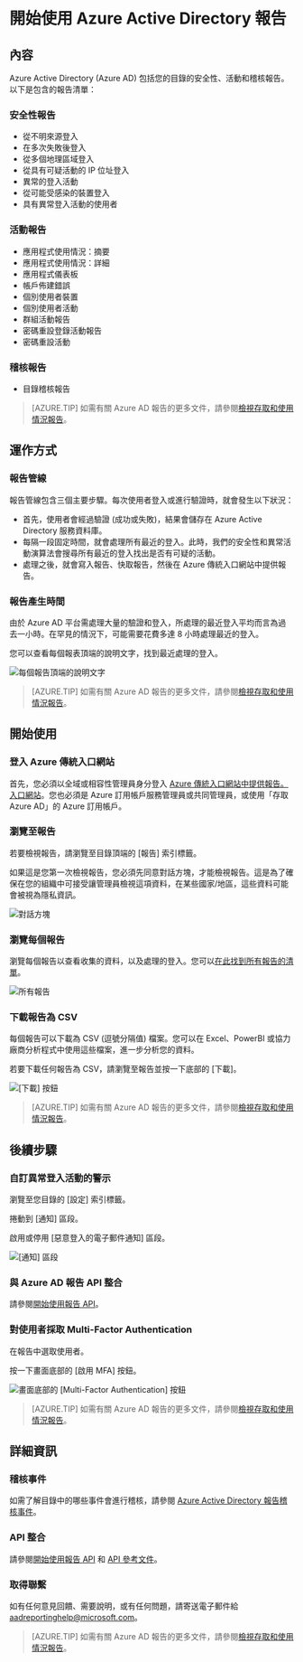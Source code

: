 <properties
   pageTitle="Azure Active Directory 報告：開始使用 | Microsoft Azure"
   description="在 Azure Active Directory 報告列出各種可用的報告"
   services="active-directory"
   documentationCenter=""
   authors="curtand"
   manager="stevenpo"
   editor=""/>

<tags
   ms.service="active-directory"
   ms.devlang="na"
   ms.topic="article"
   ms.tgt_pltfrm="na"
   ms.workload="identity"
   ms.date="02/01/2016"
   ms.author="curtand;kenhoff"/>

# 開始使用 Azure Active Directory 報告

## 內容

Azure Active Directory (Azure AD) 包括您的目錄的安全性、活動和稽核報告。以下是包含的報告清單：

### 安全性報告

- 從不明來源登入
- 在多次失敗後登入
- 從多個地理區域登入
- 從具有可疑活動的 IP 位址登入
- 異常的登入活動
- 從可能受感染的裝置登入
- 具有異常登入活動的使用者

### 活動報告

- 應用程式使用情況：摘要
- 應用程式使用情況：詳細
- 應用程式儀表板
- 帳戶佈建錯誤
- 個別使用者裝置
- 個別使用者活動
- 群組活動報告
- 密碼重設登錄活動報告
- 密碼重設活動

### 稽核報告

- 目錄稽核報告

> [AZURE.TIP] 如需有關 Azure AD 報告的更多文件，請參閱[檢視存取和使用情況報告](active-directory-view-access-usage-reports.md)。



## 運作方式


### 報告管線

報告管線包含三個主要步驟。每次使用者登入或進行驗證時，就會發生以下狀況：

- 首先，使用者會經過驗證 (成功或失敗)，結果會儲存在 Azure Active Directory 服務資料庫。
- 每隔一段固定時間，就會處理所有最近的登入。此時，我們的安全性和異常活動演算法會搜尋所有最近的登入找出是否有可疑的活動。
- 處理之後，就會寫入報告、快取報告，然後在 Azure 傳統入口網站中提供報告。

### 報告產生時間

由於 Azure AD 平台需處理大量的驗證和登入，所處理的最近登入平均而言為過去一小時。在罕見的情況下，可能需要花費多達 8 小時處理最近的登入。

您可以查看每個報表頂端的說明文字，找到最近處理的登入。

![每個報告頂端的說明文字](./media/active-directory-reporting-getting-started/reportingWatermark.PNG)

> [AZURE.TIP] 如需有關 Azure AD 報告的更多文件，請參閱[檢視存取和使用情況報告](active-directory-view-access-usage-reports.md)。



## 開始使用


### 登入 Azure 傳統入口網站

首先，您必須以全域或相容性管理員身分登入 [Azure 傳統入口網站中提供報告。入口網站](https://manage.windowsazure.com)。您也必須是 Azure 訂用帳戶服務管理員或共同管理員，或使用「存取 Azure AD」的 Azure 訂用帳戶。

### 瀏覽至報告

若要檢視報告，請瀏覽至目錄頂端的 [報告] 索引標籤。

如果這是您第一次檢視報告，您必須先同意對話方塊，才能檢視報告。這是為了確保在您的組織中可接受讓管理員檢視這項資料，在某些國家/地區，這些資料可能會被視為隱私資訊。

![對話方塊](./media/active-directory-reporting-getting-started/dialogBox.png)

### 瀏覽每個報告

瀏覽每個報告以查看收集的資料，以及處理的登入。您可以[在此找到所有報告的清單](active-directory-reporting-guide.md)。

![所有報告](./media/active-directory-reporting-getting-started/reportsMain.png)

### 下載報告為 CSV

每個報告可以下載為 CSV (逗號分隔值) 檔案。您可以在 Excel、PowerBI 或協力廠商分析程式中使用這些檔案，進一步分析您的資料。

若要下載任何報告為 CSV，請瀏覽至報告並按一下底部的 [下載]。

![[下載] 按鈕](./media/active-directory-reporting-getting-started/downloadButton.png)

> [AZURE.TIP] 如需有關 Azure AD 報告的更多文件，請參閱[檢視存取和使用情況報告](active-directory-view-access-usage-reports.md)。





## 後續步驟

### 自訂異常登入活動的警示

瀏覽至您目錄的 [設定] 索引標籤。

捲動到 [通知] 區段。

啟用或停用 [惡意登入的電子郵件通知] 區段。

![[通知] 區段](./media/active-directory-reporting-getting-started/notificationsSection.png)

### 與 Azure AD 報告 API 整合

請參閱[開始使用報告 API](active-directory-reporting-api-getting-started.md)。

### 對使用者採取 Multi-Factor Authentication

在報告中選取使用者。

按一下畫面底部的 [啟用 MFA] 按鈕。

![畫面底部的 [Multi-Factor Authentication] 按鈕](./media/active-directory-reporting-getting-started/mfaButton.png)

> [AZURE.TIP] 如需有關 Azure AD 報告的更多文件，請參閱[檢視存取和使用情況報告](active-directory-view-access-usage-reports.md)。




## 詳細資訊


### 稽核事件

如需了解目錄中的哪些事件會進行稽核，請參閱 [Azure Active Directory 報告稽核事件](active-directory-reporting-audit-events.md)。

### API 整合

請參閱[開始使用報告 API](active-directory-reporting-api-getting-started.md) 和 [API 參考文件](https://msdn.microsoft.com/library/azure/mt126081.aspx)。

### 取得聯繫

如有任何意見回饋、需要說明，或有任何問題，請寄送電子郵件給 [aadreportinghelp@microsoft.com](mailto:aadreportinghelp@microsoft.com)。

> [AZURE.TIP] 如需有關 Azure AD 報告的更多文件，請參閱[檢視存取和使用情況報告](active-directory-view-access-usage-reports.md)。

<!---HONumber=AcomDC_0204_2016-->